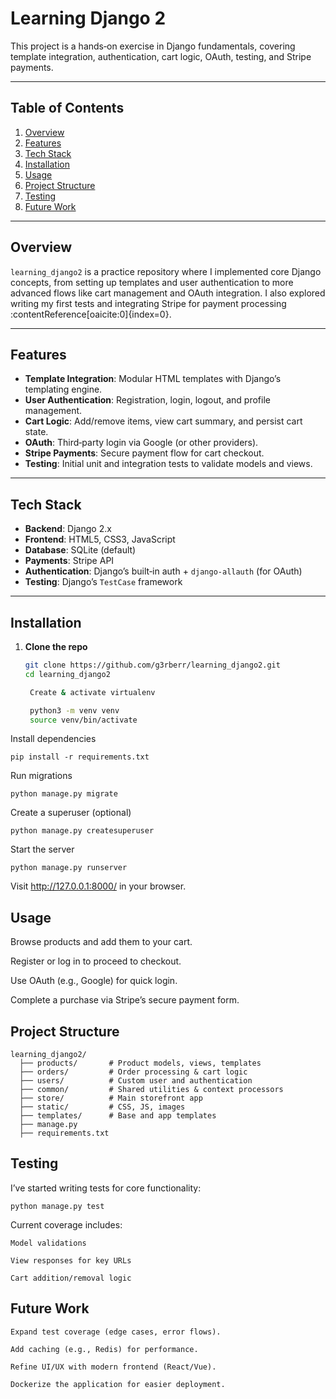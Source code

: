 # Learning Django 2

This project is a hands‑on exercise in Django fundamentals, covering template integration, authentication, cart logic, OAuth, testing, and Stripe payments.

---

## Table of Contents

1. [Overview](#overview)  
2. [Features](#features)  
3. [Tech Stack](#tech-stack)  
4. [Installation](#installation)  
5. [Usage](#usage)  
6. [Project Structure](#project-structure)  
7. [Testing](#testing)  
8. [Future Work](#future-work)  

---

## Overview

`learning_django2` is a practice repository where I implemented core Django concepts, from setting up templates and user authentication to more advanced flows like cart management and OAuth integration. I also explored writing my first tests and integrating Stripe for payment processing :contentReference[oaicite:0]{index=0}.

---

## Features

- **Template Integration**: Modular HTML templates with Django’s templating engine.  
- **User Authentication**: Registration, login, logout, and profile management.  
- **Cart Logic**: Add/remove items, view cart summary, and persist cart state.  
- **OAuth**: Third‑party login via Google (or other providers).  
- **Stripe Payments**: Secure payment flow for cart checkout.  
- **Testing**: Initial unit and integration tests to validate models and views.  

---

## Tech Stack

- **Backend**: Django 2.x  
- **Frontend**: HTML5, CSS3, JavaScript  
- **Database**: SQLite (default)  
- **Payments**: Stripe API  
- **Authentication**: Django’s built‑in auth + `django-allauth` (for OAuth)  
- **Testing**: Django’s `TestCase` framework  

---

## Installation

1. **Clone the repo**  
   ```bash
   git clone https://github.com/g3rberr/learning_django2.git
   cd learning_django2

    Create & activate virtualenv

    python3 -m venv venv
    source venv/bin/activate

Install dependencies

    pip install -r requirements.txt

Run migrations

    python manage.py migrate

Create a superuser (optional)

    python manage.py createsuperuser

Start the server

    python manage.py runserver

Visit http://127.0.0.1:8000/ in your browser.

## Usage

Browse products and add them to your cart.

Register or log in to proceed to checkout.

Use OAuth (e.g., Google) for quick login.

Complete a purchase via Stripe’s secure payment form.

## Project Structure

    learning_django2/
      ├── products/       # Product models, views, templates
      ├── orders/         # Order processing & cart logic
      ├── users/          # Custom user and authentication
      ├── common/         # Shared utilities & context processors
      ├── store/          # Main storefront app
      ├── static/         # CSS, JS, images
      ├── templates/      # Base and app templates
      ├── manage.py
      ├── requirements.txt

## Testing

I’ve started writing tests for core functionality:

    python manage.py test

Current coverage includes:

    Model validations

    View responses for key URLs

    Cart addition/removal logic

## Future Work

    Expand test coverage (edge cases, error flows).

    Add caching (e.g., Redis) for performance.

    Refine UI/UX with modern frontend (React/Vue).

    Dockerize the application for easier deployment.
